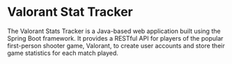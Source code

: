# Valorant Stat Tracker
 The Valorant Stats Tracker is a Java-based web application built using the Spring Boot framework. It provides a RESTful API for players of the popular first-person shooter game, Valorant, to create user accounts and store their game statistics for each match played.
